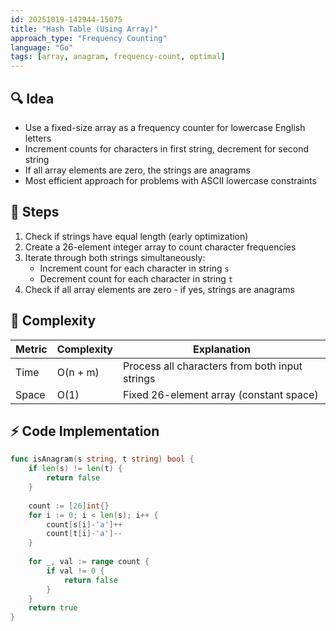 ```yaml
---
id: 20251019-142944-15075
title: "Hash Table (Using Array)"
approach_type: "Frequency Counting"
language: "Go"
tags: [array, anagram, frequency-count, optimal]
---
```


## 🔍 Idea
* Use a fixed-size array as a frequency counter for lowercase English letters
* Increment counts for characters in first string, decrement for second string
* If all array elements are zero, the strings are anagrams
* Most efficient approach for problems with ASCII lowercase constraints

## 🧩 Steps
1. Check if strings have equal length (early optimization)
2. Create a 26-element integer array to count character frequencies
3. Iterate through both strings simultaneously:
   - Increment count for each character in string `s`
   - Decrement count for each character in string `t`
4. Check if all array elements are zero - if yes, strings are anagrams

## 🧮 Complexity
| Metric  |  Complexity | Explanation |
|---------|-------------|-------------|
| Time    | O(n + m)    | Process all characters from both input strings |
| Space   | O(1)        | Fixed 26-element array (constant space) |

## ⚡ Code Implementation

```go
func isAnagram(s string, t string) bool {
    if len(s) != len(t) {
        return false
    }
    
    count := [26]int{}
    for i := 0; i < len(s); i++ {
        count[s[i]-'a']++
        count[t[i]-'a']--
    }
    
    for _, val := range count {
        if val != 0 {
            return false
        }
    }
    return true
}
```